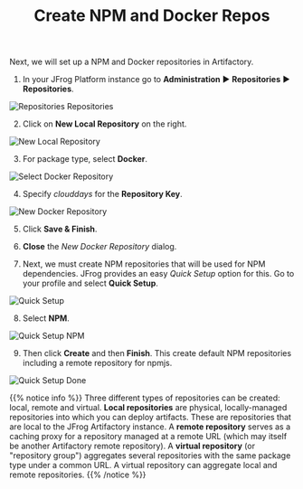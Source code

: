 ﻿---
title: "Create NPM and Docker Repos"
chapter: false
weight: 423
pre: "<b>4.2.3 </b>"
---

Next, we will set up a NPM and Docker repositories in Artifactory.

1. In your JFrog Platform instance go to **Administration** ► **Repositories** ► **Repositories**.

![Repositories Repositories](https://raw.githubusercontent.com/manishrps/gcp-gke-workshop/master/docs/images/repositories-repositories.png)

2. Click on **New Local Repository** on the right.

![New Local Repository](https://raw.githubusercontent.com/manishrps/gcp-gke-workshop/master/docs/images/new-local-repository.png)

3. For package type, select **Docker**.

![Select Docker Repository](https://raw.githubusercontent.com/manishrps/gcp-gke-workshop/master/docs/images/select-docker-repository.png)

4. Specify _clouddays_ for the **Repository Key**.

![New Docker Repository](https://raw.githubusercontent.com/manishrps/gcp-gke-workshop/master/docs/images/new-docker-repository.png)

5. Click **Save & Finish**.

6. **Close** the _New Docker Repository_ dialog.

7. Next, we must create NPM repositories that will be used for NPM dependencies. JFrog provides an easy _Quick Setup_ option for this. Go to your profile and select **Quick Setup**. 

![Quick Setup](https://raw.githubusercontent.com/manishrps/gcp-gke-workshop/master/docs/images/jfrog-quick-setup.png)

8. Select **NPM**.

![Quick Setup NPM](https://raw.githubusercontent.com/manishrps/gcp-gke-workshop/master/docs/images/jfrog-quick-setup-npm.png)

9. Then click **Create** and then **Finish**. This create default NPM repositories including a remote repository for npmjs.

![Quick Setup Done](https://raw.githubusercontent.com/manishrps/gcp-gke-workshop/master/docs/images/jfrog-quick-setup-done.png)

{{% notice info %}}
Three different types of repositories can be created: local, remote and virtual. **Local repositories** are physical, locally-managed repositories into which you can deploy artifacts. These are repositories that are local to the JFrog Artifactory instance. A **remote repository** serves as a caching proxy for a repository managed at a remote URL (which may itself be another Artifactory remote repository). A **virtual repository** (or "repository group") aggregates several repositories with the same package type under a common URL. A virtual repository can aggregate local and remote repositories.
{{% /notice %}}
